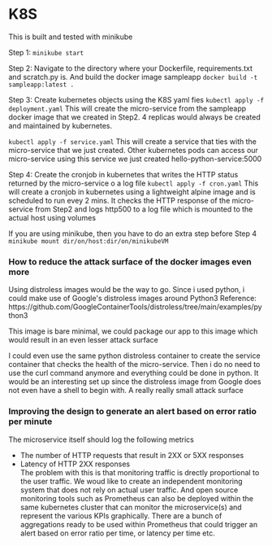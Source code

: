 # K8S

This is built and tested with minikube

Step 1:
`minikube start`


Step 2: 
Navigate to the directory where your Dockerfile, requirements.txt and scratch.py is. And build the docker image sampleapp
`docker build -t sampleapp:latest . `

Step 3:
Create kubernetes objects using the K8S yaml fies
`kubectl apply -f deployment.yaml`
This will create the micro-service from the sampleapp docker image that we created in Step2. 4 replicas would  always be created and maintained by kubernetes. 

`kubectl apply -f service.yaml`
This will create a service that ties with the micro-service that we just created. Other kubernetes pods can access our micro-service using this service we just created hello-python-service:5000

Step 4:
Create the cronjob in kubernetes that writes the HTTP status returned by the micro-service o a log file
`kubectl apply -f cron.yaml`
This will create a cronjob in kubernetes using a lightweight alpine image and is scheduled to run evey 2 mins. It checks the HTTP response of the micro-service from Step2 and logs http500 to a log file which is mounted to the actual host using volumes

If you are using minikube, then you have to do an extra step before Step 4
`minikube mount dir/on/host:dir/on/minikubeVM`



<H3>How to reduce the attack surface of the docker images even more </h3>
Using distroless images would be the way to go.
Since i used python, i could make use of Google's distroless images around Python3
Reference: https://github.com/GoogleContainerTools/distroless/tree/main/examples/python3
<p>This image is bare minimal, we could package our app to this image which would result in an even lesser attack surface

I could even use the same python distroless container to create the service container that checks the health of the micro-service. Then i do no need to use the curl command anymore and everything could be done in python.
It would be an interesting set up since the distroless image from Google does not even have a shell to begin with. A really really small attack surface

</p>

<H3>Improving the design to generate an alert based on error ratio per minute </h3>
<p>
 The microservice itself should log the following metrics
<ul>
  <li>The number of HTTP requests that result in 2XX or 5XX responses</li>
  <li>Latency of HTTP 2XX responses </li>
 The problem with this is that monitoring traffic is drectly proportional to the user traffic. We woud like to create an independent monitoring system that does not rely on actual user traffic.
And open source monitoring tools such as Prometheus can also be deployed within the same kubernetes cluster that can monitor the microservice(s) and represent the various KPIs graphically. There are a bunch of aggregations ready to be used within Prometheus that could trigger an alert based on error ratio per time, or latency per time etc.  
</ul>
</p>
